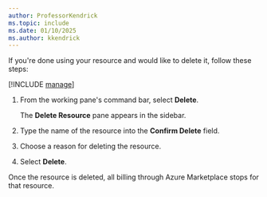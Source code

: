 ```yaml
---
author: ProfessorKendrick
ms.topic: include
ms.date: 01/10/2025
ms.author: kkendrick
---
```


If you're done using your resource and would like to delete it, follow these steps:

[!INCLUDE [manage](manage.md)]

1. From the working pane's command bar, select **Delete**.

    The **Delete Resource** pane appears in the sidebar.

1. Type the name of the resource into the **Confirm Delete** field.

1. Choose a reason for deleting the resource.

1. Select **Delete**.

Once the resource is deleted, all billing through Azure Marketplace stops for that resource. 
